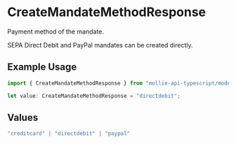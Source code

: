 # CreateMandateMethodResponse

Payment method of the mandate.

SEPA Direct Debit and PayPal mandates can be created directly.

## Example Usage

```typescript
import { CreateMandateMethodResponse } from "mollie-api-typescript/models/operations";

let value: CreateMandateMethodResponse = "directdebit";
```

## Values

```typescript
"creditcard" | "directdebit" | "paypal"
```